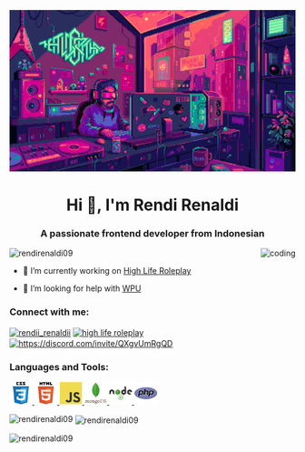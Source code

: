 ![logo](https://github.com/rendirenaldi09/rendirenaldi09/blob/main/Github%20Banner.png)
<h1 align="center">Hi 👋, I'm Rendi Renaldi</h1>
<h3 align="center">A passionate frontend developer from Indonesian</h3>

<img align="right" alt="coding" widht="400" src="https://user-images.githubusercontent.com/55389276/140866485-8fb1c876-9a8f-4d6a-98dc-08c4981eaf70.gif">

<p align="left"> <img src="https://komarev.com/ghpvc/?username=rendirenaldi09&label=Profile%20views&color=0e75b6&style=flat" alt="rendirenaldi09" /> </p>

- 🔭 I’m currently working on [High Life Roleplay](https://discord.com/invite/M53VjNcJWX)

- 🤝 I’m looking for help with [WPU](https://discord.com/invite/wpu)

<h3 align="left">Connect with me:</h3>
<p align="left">
<a href="https://instagram.com/rendii_renaldii" target="blank"><img align="center" src="https://raw.githubusercontent.com/rahuldkjain/github-profile-readme-generator/master/src/images/icons/Social/instagram.svg" alt="rendii_renaldii" height="30" width="40" /></a>
<a href="https://www.youtube.com/c/high life roleplay" target="blank"><img align="center" src="https://raw.githubusercontent.com/rahuldkjain/github-profile-readme-generator/master/src/images/icons/Social/youtube.svg" alt="high life roleplay" height="30" width="40" /></a>
<a href="https://discord.gg/https://discord.com/invite/QXgvUmRgQD" target="blank"><img align="center" src="https://raw.githubusercontent.com/rahuldkjain/github-profile-readme-generator/master/src/images/icons/Social/discord.svg" alt="https://discord.com/invite/QXgvUmRgQD" height="30" width="40" /></a>
</p>

<h3 align="left">Languages and Tools:</h3>
<p align="left"> <a href="https://www.w3schools.com/css/" target="_blank" rel="noreferrer"> <img src="https://raw.githubusercontent.com/devicons/devicon/master/icons/css3/css3-original-wordmark.svg" alt="css3" width="40" height="40"/> </a> <a href="https://www.w3.org/html/" target="_blank" rel="noreferrer"> <img src="https://raw.githubusercontent.com/devicons/devicon/master/icons/html5/html5-original-wordmark.svg" alt="html5" width="40" height="40"/> </a> <a href="https://developer.mozilla.org/en-US/docs/Web/JavaScript" target="_blank" rel="noreferrer"> <img src="https://raw.githubusercontent.com/devicons/devicon/master/icons/javascript/javascript-original.svg" alt="javascript" width="40" height="40"/> </a> <a href="https://www.mongodb.com/" target="_blank" rel="noreferrer"> <img src="https://raw.githubusercontent.com/devicons/devicon/master/icons/mongodb/mongodb-original-wordmark.svg" alt="mongodb" width="40" height="40"/> </a> <a href="https://nodejs.org" target="_blank" rel="noreferrer"> <img src="https://raw.githubusercontent.com/devicons/devicon/master/icons/nodejs/nodejs-original-wordmark.svg" alt="nodejs" width="40" height="40"/> </a> <a href="https://www.php.net" target="_blank" rel="noreferrer"> <img src="https://raw.githubusercontent.com/devicons/devicon/master/icons/php/php-original.svg" alt="php" width="40" height="40"/> </a> </p>

<p><img align="left" src="https://github-readme-stats.vercel.app/api/top-langs?username=rendirenaldi09&show_icons=true&locale=en&layout=compact" alt="rendirenaldi09" /></p>

<p>&nbsp;<img align="center" src="https://github-readme-stats.vercel.app/api?username=rendirenaldi09&show_icons=true&locale=en" alt="rendirenaldi09" /></p>

<p><img align="center" src="https://github-readme-streak-stats.herokuapp.com/?user=rendirenaldi09&" alt="rendirenaldi09" /></p>

